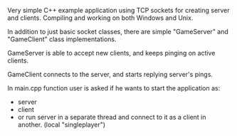Very simple C++ example application using TCP sockets for creating server and clients. Compiling and working on both Windows and Unix.

In addition to just basic socket classes, there are simple "GameServer" and "GameClient" class implementations.

GameServer is able to accept new clients, and keeps pinging on active clients. 

GameClient connects to the server, and starts replying server's pings.

In main.cpp function user is asked if he wants to start the application as: 
* server
* client
* or run server in a separate thread and connect to it as a client in another. (local "singleplayer")
